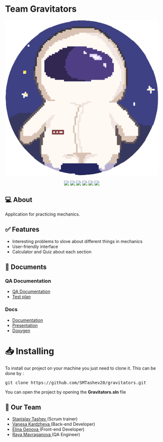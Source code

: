 # Team Gravitators

<p align = "center">
  <img src = "Image/Logo.png" width="550px">
</p>

<p align = "center">
   <img src = "https://img.shields.io/github/languages/count/SMTashev20/gravitators">
   <img src = "https://img.shields.io/github/milestones/open/SMTashev20/gravitators">
  
   <img src = "https://img.shields.io/github/contributors/SMTashev20/gravitators?style=flat-square">
   <img src = "https://img.shields.io/github/languages/code-size/SMTashev20/gravitators?style=flat-square">
   <img src = "https://img.shields.io/github/last-commit/SMTashev20/gravitators/main">
   <img src = "https://img.shields.io/github/languages/top/SMTashev20/gravitators?style=flat-square">


<br>

## 💻 About
Application for practicing mechanics.

## ✅ Features

- Interesting problems to slove about different things in mechanics
- User-friendly interface
- Calculator and Quiz about each section


## 📄 Documents
### QA Documentation
  - [QA Documentation](https://codingburgas-my.sharepoint.com/:x:/g/personal/smtashev20_codingburgas_bg/Ecrd_m4S2kBKpss5TO_FWKwBXhatldZY82F0dBKy2u-u_w?e=hNp1eW)
  - [Test plan](https://codingburgas-my.sharepoint.com/:w:/g/personal/rzmavraganova20_codingburgas_bg/EeVhfgnlOPlNmEVboHsmdscB75nQCp8gnZ80xsHMW4ywpA?e=w7ZIR)
### Docs
- [Documentation](https://codingburgas-my.sharepoint.com/:w:/g/personal/smtashev20_codingburgas_bg/EdTqM0a8r9pIjn9tQe_Tv4oB-Zvg1AMdNjPzSbMeK9z1eQ?e=jezRBE)
- [Presentation](https://codingburgas-my.sharepoint.com/:p:/g/personal/smtashev20_codingburgas_bg/EQD-zvML-VlCgcbjCCFjlDIBq4T9opb6jnAPeHCmkWke4g?e=5Q1kJw)
- [Doxygen](https://smtashev20.github.io/Doxygen_Gravitators/)

<h1> 📥 Installing </h1>
<p> To install our project on your machine you just need to clone it. This can be done by : </p>
<pre>git clone https://github.com/SMTashev20/gravitators.git</pre>
You can open the project by opening the <strong> Gravitators.sln </strong> file

## 🧒 Our Team

- <a href = "https://github.com/SMTashev20"> Stanislav Tashev </a> (Scrum trainer)
- <a href = "https://github.com/VZKardzheva20"> Vanesa Kardzheva </a> (Back-end Developer)
- <a href = "https://github.com/ESGenova20"> Elina Genova </a> (Front-end Developer)
- <a href = "https://github.com/RZMavraganova20"> Raya Mavraganova </a> (QA Engineer)
